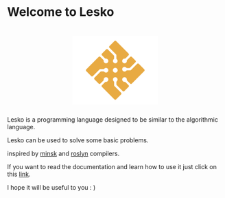 # Welcome to Lesko

<h1 align="center">
  <img src="https://github.com/Mohamed-Akram-Hl/docs/blob/main/assets/Logo.png?raw=true" width="200px"/>
</h1>


Lesko is a programming language designed to be similar to the algorithmic language.

Lesko can be used to solve some basic problems.

inspired by [minsk](https://github.com/terrajobst/minsk) and [roslyn](https://github.com/dotnet/roslyn) compilers.

If you want to read the documentation and learn how to use it just click on this [link](https://github.com/Mohamed-Akram-Hl/docs).

I hope it will be useful to you : )


